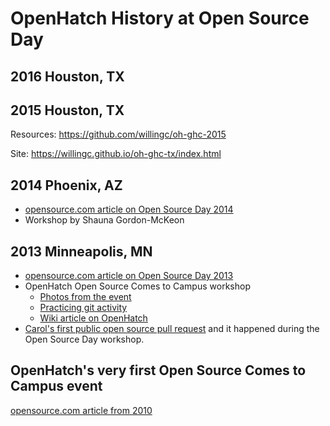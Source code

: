 # OpenHatch History at Open Source Day

## 2016 Houston, TX

## 2015 Houston, TX

Resources: https://github.com/willingc/oh-ghc-2015

Site: https://willingc.github.io/oh-ghc-tx/index.html

## 2014 Phoenix, AZ

- [opensource.com article on Open Source Day 2014](https://opensource.com/life/14/10/build-foss-skills-grace-hoppers-open-source-day)
- Workshop by Shauna Gordon-McKeon

## 2013 Minneapolis, MN

- [opensource.com article on Open Source Day 2013](https://opensource.com/life/13/6/grace-hopper-event-2013)
- OpenHatch Open Source Comes to Campus workshop
    * [Photos from the event](https://www.flickr.com/photos/paulproteus/sets/72157640340073285/)
    * [Practicing git activity](http://wiki.openhatch.org/Open_Source_Comes_to_Campus/Practicing_Git)
    * [Wiki article on OpenHatch](http://blog.openhatch.org/2014/openhatch-at-grace-hopper-open-source-day/)
- [Carol's first public open source pull request](https://github.com/ghc-1/ghc-1.github.io/pull/10) and it happened during
the Open Source Day workshop.


## OpenHatch's very first Open Source Comes to Campus event

[opensource.com article from 2010](https://opensource.com/life/10/11/introducing-students-world-open-source-day-1)
